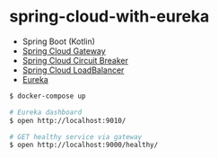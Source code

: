 # spring-cloud-with-eureka

- Spring Boot (Kotlin)
- [Spring Cloud Gateway](https://spring.io/projects/spring-cloud-gateway)
- [Spring Cloud Circuit Breaker](https://spring.io/projects/spring-cloud-circuitbreaker)
- [Spring Cloud LoadBalancer](https://spring.io/guides/gs/spring-cloud-loadbalancer/)
- [Eureka](https://github.com/Netflix/eureka)

```sh
$ docker-compose up

# Eureka dashboard
$ open http://localhost:9010/

# GET healthy service via gateway
$ open http://localhost:9000/healthy/
```
